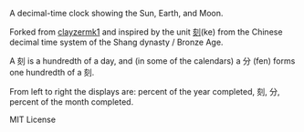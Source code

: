 A decimal-time clock showing the Sun, Earth, and Moon.

Forked from [clayzermk1][1] and inspired by the unit [刻][2](ke) from the Chinese decimal time system of the Shang dynasty / Bronze Age.

A 刻 is a hundredth of a day, and (in some of the calendars) a 分 (fen) forms one hundredth of a 刻.

From left to right the displays are: percent of the year completed, 刻, 分, percent of the month completed.

MIT License

[1]: http://bl.ocks.org/clayzermk1/9142407  "clayzermk1's 'spacetime'"
[2]: en.wikipedia.org/wiki/Ke_(unit)        "Ke (unit) on Wikipedia"